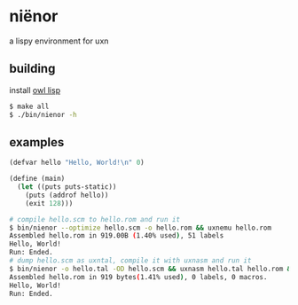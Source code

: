 # niënor

a lispy environment for uxn

## building

install [owl lisp](https://gitlab.com/owl-lisp/owl.git)

```sh
$ make all
$ ./bin/nienor -h
```

## examples

```scheme
(defvar hello "Hello, World!\n" 0)

(define (main)
  (let ((puts puts-static))
    (puts (addrof hello))
    (exit 128)))
```

```sh
# compile hello.scm to hello.rom and run it
$ bin/nienor --optimize hello.scm -o hello.rom && uxnemu hello.rom
Assembled hello.rom in 919.00B (1.40% used), 51 labels
Hello, World!
Run: Ended.
# dump hello.scm as uxntal, compile it with uxnasm and run it
$ bin/nienor -o hello.tal -OD hello.scm && uxnasm hello.tal hello.rom && uxnemu hello.rom
Assembled hello.rom in 919 bytes(1.41% used), 0 labels, 0 macros.
Hello, World!
Run: Ended.
```
